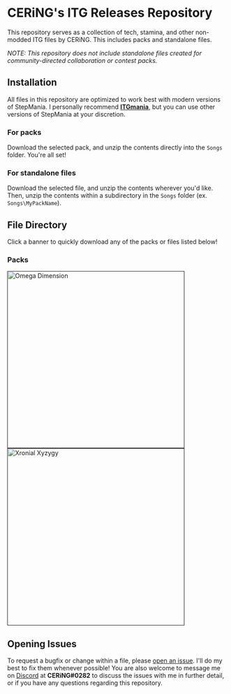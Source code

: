 # **CERiNG's ITG Releases Repository**
This repository serves as a collection of tech, stamina, and other non-modded ITG files by CERiNG. This includes packs and standalone files.

*NOTE: This repository does not include standalone files created for community-directed collaboration or contest packs.*

## **Installation**
All files in this repository are optimized to work best with modern versions of StepMania. I personally recommend [**ITGmania**](https://github.com/itgmania/itgmania), but you can use other versions of StepMania at your discretion.

### **For packs**
Download the selected pack, and unzip the contents directly into the `Songs` folder. You're all set!

### **For standalone files**
Download the selected file, and unzip the contents wherever you'd like. Then, unzip the contents within a subdirectory in the `Songs` folder (ex. `Songs\MyPackName`).

## **File Directory**
Click a banner to quickly download any of the packs or files listed below!
### **Packs**
<a href=""><img width="406" src="https://i.imgur.com/wyYU4MP.png" alt="Omega Dimension"></a>
<a href=""><img width="406" src="https://i.imgur.com/SyZtSip.png" alt="Xronial Xyzygy"></a>

## **Opening Issues**
To request a bugfix or change within a file, please [open an issue](https://github.com/aemx/mod-releases/issues/new). I'll do my best to fix them whenever possible! You are also welcome to message me on [Discord](https://discord.com/) at **CERiNG#0282** to discuss the issues with me in further detail, or if you have any questions regarding this repository.
